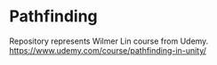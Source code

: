 # Pathfinding
Repository represents Wilmer Lin course from Udemy. https://www.udemy.com/course/pathfinding-in-unity/
